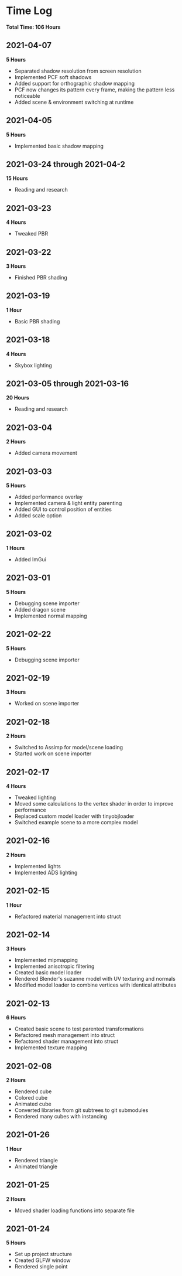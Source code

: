 # Time Log
**Total Time: 106 Hours**

## 2021-04-07
**5 Hours**
- Separated shadow resolution from screen resolution
- Implemented PCF soft shadows
- Added support for orthographic shadow mapping
- PCF now changes its pattern every frame, making the pattern less noticeable
- Added scene & environment switching at runtime

## 2021-04-05
**5 Hours**
- Implemented basic shadow mapping

## 2021-03-24 through 2021-04-2
**15 Hours**
- Reading and research

## 2021-03-23
**4 Hours**
- Tweaked PBR

## 2021-03-22
**3 Hours**
- Finished PBR shading

## 2021-03-19
**1 Hour**
- Basic PBR shading

## 2021-03-18
**4 Hours**
- Skybox lighting

## 2021-03-05 through 2021-03-16
**20 Hours**
- Reading and research

## 2021-03-04
**2 Hours**
- Added camera movement

## 2021-03-03
**5 Hours**
- Added performance overlay
- Implemented camera & light entity parenting
- Added GUI to control position of entities
- Added scale option

## 2021-03-02
**1 Hours**
- Added ImGui

## 2021-03-01
**5 Hours**
- Debugging scene importer
- Added dragon scene
- Implemented normal mapping

## 2021-02-22
**5 Hours**
- Debugging scene importer

## 2021-02-19
**3 Hours**
- Worked on scene importer

## 2021-02-18
**2 Hours**
- Switched to Assimp for model/scene loading
- Started work on scene importer

## 2021-02-17
**4 Hours**
- Tweaked lighting
- Moved some calculations to the vertex shader in order to improve performance
- Replaced custom model loader with tinyobjloader
- Switched example scene to a more complex model

## 2021-02-16
**2 Hours**
- Implemented lights
- Implemented ADS lighting

## 2021-02-15
**1 Hour**
- Refactored material management into struct

## 2021-02-14
**3 Hours**
- Implemented mipmapping
- Implemented anisotropic filtering
- Created basic model loader
- Rendered Blender's suzanne model with UV texturing and normals
- Modified model loader to combine vertices with identical attributes

## 2021-02-13
**6 Hours**
- Created basic scene to test parented transformations
- Refactored mesh management into struct
- Refactored shader management into struct
- Implemented texture mapping

## 2021-02-08
**2 Hours**
- Rendered cube
- Colored cube
- Animated cube
- Converted libraries from git subtrees to git submodules
- Rendered many cubes with instancing

## 2021-01-26
**1 Hour**
- Rendered triangle
- Animated triangle

## 2021-01-25
**2 Hours**
- Moved shader loading functions into separate file

## 2021-01-24
**5 Hours**
- Set up project structure
- Created GLFW window
- Rendered single point